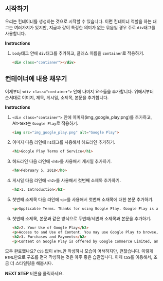 ## 시작하기
우리는 컨테이너를 생성하는 것으로 시작할 수 있습니다. 이런 컨테이너 역할을 하는 태그는 여러가지가 있지만, 지금과 같이 특정한 의미가 없는 묶음일 경우 주로 `div`태그를 사용합니다.  

**Instructions**
1. `body`태그 안에 `div`태그를 추가하고, 클래스 이름을 `container`로 적용하기.
    ```html
    <div class="contianer"></div>
    ```



## 컨테이너에 내용 채우기
이제부터 `<div class="container">` 안에 나머지 요소들을 추가합니다. 위에서부터 순서대로 이미지, 제목, 게시일, 소제목, 본문을 추가합니다. 

**Instructions**
1. `<div class="container">` 안에 이미지(img_google_play.png)를 추가하고, Alt-text는 `Google Play`로 적용하기.
    ```html
    <img src="img_google_play.png" alt="Google Play">
    ```
1. 이미지 다음 라인에 `h1`태그를 사용해서 헤드라인 추가하기.
    ```html
    <h1>Google Play Terms of Service</h1>
    ```
1. 헤드라인 다음 라인에 `<h6>`를 사용해서 게시일 추가하기.
    ```html
    <h6>February 5, 2018</h6>
    ```
1. 게시일 다음 라인에 `<h2>`를 사용해서 첫번째 소제목 추가하기.
    ```html
    <h2>1. Introduction</h2>
    ```
1. 첫번째 소제목 다음 라인에 `<p>`를 사용해서 첫번째 소재목에 대한 본문 추가하기.
    ```html
    <p>Applicable Terms. Thanks for using Google Play. Google Play is a service provided by Google LLC ("Google", "we" or "us"), located at 1600 Amphitheatre Parkway, Mountain View, California 94043, USA. Your use of Google Play and the apps (including Android Instant Apps), games, music, movies, books, magazines, or other digital content or services (referred to as "Content") available through it is subject to these Google Play Terms of Service and the Google Terms of Service ("Google ToS") ( together referred to as the "Terms"). Google Play is a "Service" as described in the Google ToS. If there is any conflict between the Google Play Terms of Service and the Google ToS, the Google Play Terms of Service shall prevail.</p>
    ```
1. 첫번째 소제목, 본문과 같은 방식으로 두번째/세번째 소제목과 본문을 추가하기.
    ```html
    <h2>2. Your Use of Google Play</h2>
    <p>Access to and Use of Content. You may use Google Play to browse, locate, view, stream, or download Content for your mobile, computer, tv, watch, or other supported device ("Device"). To use Google Play, you will need a Device that meets the system and compatibility requirements for the relevant Content, working Internet access, and compatible software. The availability of Content and features will vary between countries and not all Content or features may be available in your country. Some Content may be available to share with family members. Content may be offered by Google or made available by third-parties not affiliated with Google. Google is not responsible for and does not endorse any Content made available through Google Play that originates from a source other than Google.</p>
    <h2>3. Purchases and Payments</h2>
    <p>Content on Google Play is offered by Google Commerce Limited, and when you download, view, use or purchase Content on or using Google Play, you will enter into a separate contract based on these Terms (as applicable) with Google Commerce Limited.</p> 
    ```
    
모두 완료했나요? `CSS` 없이 `HTML`만 작성하니 모습이 어색하지만, 괜찮습니다. 이렇게 `HTML`만으로 구조를 먼저 작성하는 것은 아주 좋은 습관입니다. 이제 `CSS`를 이용해서, 조금 더 스타일링을 해봅시다.



**NEXT STEP** 버튼을 클릭하세요.